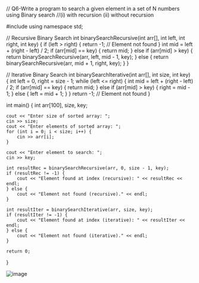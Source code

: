 // Q6-Write a program to search a given element in a set of N numbers using Binary search
//(i) with recursion (ii) without recursion

#include <iostream>
using namespace std;

// Recursive Binary Search
int binarySearchRecursive(int arr[], int left, int right, int key) {
    if (left > right) {
        return -1; // Element not found
    }
    int mid = left + (right - left) / 2;
    if (arr[mid] == key) {
        return mid;
    } else if (arr[mid] > key) {
        return binarySearchRecursive(arr, left, mid - 1, key);
    } else {
        return binarySearchRecursive(arr, mid + 1, right, key);
    }
}

// Iterative Binary Search
int binarySearchIterative(int arr[], int size, int key) {
    int left = 0, right = size - 1;
    while (left <= right) {
        int mid = left + (right - left) / 2;
        if (arr[mid] == key) {
            return mid;
        } else if (arr[mid] > key) {
            right = mid - 1;
        } else {
            left = mid + 1;
        }
    }
    return -1; // Element not found
}

int main() {
    int arr[100], size, key;
    
    cout << "Enter size of sorted array: ";
    cin >> size;
    cout << "Enter elements of sorted array: ";
    for (int i = 0; i < size; i++) {
        cin >> arr[i];
    }
    
    cout << "Enter element to search: ";
    cin >> key;
    
    int resultRec = binarySearchRecursive(arr, 0, size - 1, key);
    if (resultRec != -1) {
        cout << "Element found at index (recursive): " << resultRec << endl;
    } else {
        cout << "Element not found (recursive)." << endl;
    }
    
    int resultIter = binarySearchIterative(arr, size, key);
    if (resultIter != -1) {
        cout << "Element found at index (iterative): " << resultIter << endl;
    } else {
        cout << "Element not found (iterative)." << endl;
    }
    
    return 0;
}


![image](https://github.com/user-attachments/assets/9813bffe-8926-4409-a838-812bb45564d7)
